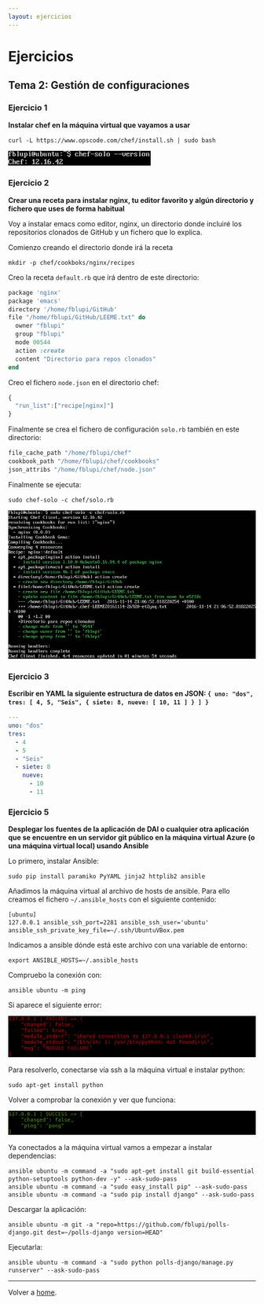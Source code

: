 ```yaml
---
layout: ejercicios
---
```


# Ejercicios

## Tema 2: Gestión de configuraciones

### Ejercicio 1

**Instalar chef en la máquina virtual que vayamos a usar**

```
curl -L https://www.opscode.com/chef/install.sh | sudo bash
```

![Chef Installation](images/chef-installation.png "chef-installation")

### Ejercicio 2

**Crear una receta para instalar nginx, tu editor favorito y algún directorio y fichero que uses de forma habitual**

Voy a instalar emacs como editor, nginx, un directorio donde incluiré los repositorios clonados de GitHub y un fichero que lo explica.

Comienzo creando el directorio donde irá la receta

```
mkdir -p chef/cookboks/nginx/recipes
```

Creo la receta `default.rb` que irá dentro de este directorio:

```rb
package 'nginx'
package 'emacs'
directory '/home/fblupi/GitHub'
file "/home/fblupi/GitHub/LEEME.txt" do
  owner "fblupi"
  group "fblupi"
  mode 00544
  action :create
  content "Directorio para repos clonados"
end
```

Creo el fichero `node.json` en el directorio chef:

```js
{
  "run_list":["recipe[nginx]"]
}
```

Finalmente se crea el fichero de configuración `solo.rb` también en este directorio:

```rb
file_cache_path "/home/fblupi/chef"
cookbook_path "/home/fblupi/chef/cookbooks"
json_attribs "/home/fblupi/chef/node.json"
```

Finalmente se ejecuta:

```
sudo chef-solo -c chef/solo.rb
```

![Chef Recipe](images/chef-recipe.png "chef-recipe")

### Ejercicio 3

**Escribir en YAML la siguiente estructura de datos en JSON: `{ uno: "dos", tres: [ 4, 5, "Seis", { siete: 8, nueve: [ 10, 11 ] } ] }`**

```yaml
---
uno: "dos"
tres:
  - 4
  - 5
  - "Seis"
  - siete: 8
    nueve:
      - 10
      - 11
```

### Ejercicio 5

**Desplegar los fuentes de la aplicación de DAI o cualquier otra aplicación que se encuentre en un servidor git público en la máquina virtual Azure (o una máquina virtual local) usando Ansible**

Lo primero, instalar Ansible:

```
sudo pip install paramiko PyYAML jinja2 httplib2 ansible
```

Añadimos la máquina virtual al archivo de hosts de ansible. Para ello creamos el fichero `~/.ansible_hosts` con el siguiente contenido:

```
[ubuntu]
127.0.0.1 ansible_ssh_port=2281 ansible_ssh_user='ubuntu' ansible_ssh_private_key_file=~/.ssh/UbuntuVBox.pem
```

Indicamos a ansible dónde está este archivo con una variable de entorno:

```
export ANSIBLE_HOSTS=~/.ansible_hosts
```

Compruebo la conexión con:

```
ansible ubuntu -m ping
```

Si aparece el siguiente error:

![Ansible needs Python](images/ansible-needs-python.png "ansible-needs-python")

Para resolverlo, conectarse vía ssh a la máquina virtual e instalar python:

```
sudo apt-get install python
```

Volver a comprobar la conexión y ver que funciona:

![Ansible connection](images/ansible-connection.png "ansible-connection")

Ya conectados a la máquina virtual vamos a empezar a instalar dependencias:

```
ansible ubuntu -m command -a "sudo apt-get install git build-essential python-setuptools python-dev -y" --ask-sudo-pass
ansible ubuntu -m command -a "sudo easy_install pip" --ask-sudo-pass
ansible ubuntu -m command -a "sudo pip install django" --ask-sudo-pass
```

Descargar la aplicación:

```
ansible ubuntu -m git -a "repo=https://github.com/fblupi/polls-django.git dest=~/polls-django version=HEAD"
```

Ejecutarla:

```
ansible ubuntu -m command -a "sudo python polls-django/manage.py runserver" --ask-sudo-pass
```

---

Volver a [home](index).
